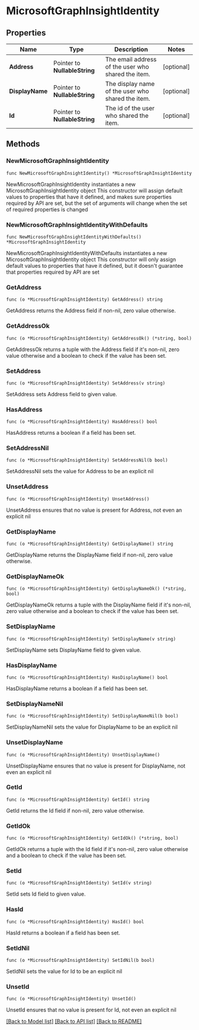 # MicrosoftGraphInsightIdentity

## Properties

Name | Type | Description | Notes
------------ | ------------- | ------------- | -------------
**Address** | Pointer to **NullableString** | The email address of the user who shared the item. | [optional] 
**DisplayName** | Pointer to **NullableString** | The display name of the user who shared the item. | [optional] 
**Id** | Pointer to **NullableString** | The id of the user who shared the item. | [optional] 

## Methods

### NewMicrosoftGraphInsightIdentity

`func NewMicrosoftGraphInsightIdentity() *MicrosoftGraphInsightIdentity`

NewMicrosoftGraphInsightIdentity instantiates a new MicrosoftGraphInsightIdentity object
This constructor will assign default values to properties that have it defined,
and makes sure properties required by API are set, but the set of arguments
will change when the set of required properties is changed

### NewMicrosoftGraphInsightIdentityWithDefaults

`func NewMicrosoftGraphInsightIdentityWithDefaults() *MicrosoftGraphInsightIdentity`

NewMicrosoftGraphInsightIdentityWithDefaults instantiates a new MicrosoftGraphInsightIdentity object
This constructor will only assign default values to properties that have it defined,
but it doesn't guarantee that properties required by API are set

### GetAddress

`func (o *MicrosoftGraphInsightIdentity) GetAddress() string`

GetAddress returns the Address field if non-nil, zero value otherwise.

### GetAddressOk

`func (o *MicrosoftGraphInsightIdentity) GetAddressOk() (*string, bool)`

GetAddressOk returns a tuple with the Address field if it's non-nil, zero value otherwise
and a boolean to check if the value has been set.

### SetAddress

`func (o *MicrosoftGraphInsightIdentity) SetAddress(v string)`

SetAddress sets Address field to given value.

### HasAddress

`func (o *MicrosoftGraphInsightIdentity) HasAddress() bool`

HasAddress returns a boolean if a field has been set.

### SetAddressNil

`func (o *MicrosoftGraphInsightIdentity) SetAddressNil(b bool)`

 SetAddressNil sets the value for Address to be an explicit nil

### UnsetAddress
`func (o *MicrosoftGraphInsightIdentity) UnsetAddress()`

UnsetAddress ensures that no value is present for Address, not even an explicit nil
### GetDisplayName

`func (o *MicrosoftGraphInsightIdentity) GetDisplayName() string`

GetDisplayName returns the DisplayName field if non-nil, zero value otherwise.

### GetDisplayNameOk

`func (o *MicrosoftGraphInsightIdentity) GetDisplayNameOk() (*string, bool)`

GetDisplayNameOk returns a tuple with the DisplayName field if it's non-nil, zero value otherwise
and a boolean to check if the value has been set.

### SetDisplayName

`func (o *MicrosoftGraphInsightIdentity) SetDisplayName(v string)`

SetDisplayName sets DisplayName field to given value.

### HasDisplayName

`func (o *MicrosoftGraphInsightIdentity) HasDisplayName() bool`

HasDisplayName returns a boolean if a field has been set.

### SetDisplayNameNil

`func (o *MicrosoftGraphInsightIdentity) SetDisplayNameNil(b bool)`

 SetDisplayNameNil sets the value for DisplayName to be an explicit nil

### UnsetDisplayName
`func (o *MicrosoftGraphInsightIdentity) UnsetDisplayName()`

UnsetDisplayName ensures that no value is present for DisplayName, not even an explicit nil
### GetId

`func (o *MicrosoftGraphInsightIdentity) GetId() string`

GetId returns the Id field if non-nil, zero value otherwise.

### GetIdOk

`func (o *MicrosoftGraphInsightIdentity) GetIdOk() (*string, bool)`

GetIdOk returns a tuple with the Id field if it's non-nil, zero value otherwise
and a boolean to check if the value has been set.

### SetId

`func (o *MicrosoftGraphInsightIdentity) SetId(v string)`

SetId sets Id field to given value.

### HasId

`func (o *MicrosoftGraphInsightIdentity) HasId() bool`

HasId returns a boolean if a field has been set.

### SetIdNil

`func (o *MicrosoftGraphInsightIdentity) SetIdNil(b bool)`

 SetIdNil sets the value for Id to be an explicit nil

### UnsetId
`func (o *MicrosoftGraphInsightIdentity) UnsetId()`

UnsetId ensures that no value is present for Id, not even an explicit nil

[[Back to Model list]](../README.md#documentation-for-models) [[Back to API list]](../README.md#documentation-for-api-endpoints) [[Back to README]](../README.md)


